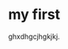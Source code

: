 <!DOCTYPE html>
<html>
<head>
<title>Page Title</title>
</head>
<body>

<h1>my first</h1>
<p>ghxdhgcjhgkjkj.</p>

</body>
</html>
